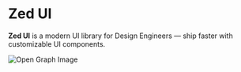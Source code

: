 # Zed UI

**Zed UI** is a modern UI library for Design Engineers — ship faster with  customizable UI components.

![Open Graph Image](/app/opengraph-image.png)


